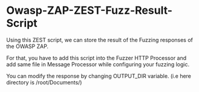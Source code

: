 # Owasp-ZAP-ZEST-Fuzz-Result-Script

Using this ZEST script, we can store the result of the Fuzzing responses of the OWASP ZAP.

For that, you have to add this script into the Fuzzer HTTP Processor and add same file in Message Processor while configuring your fuzzing logic.

You can modify the response by changing OUTPUT_DIR variable. (i.e here directory is /root/Documents/)
